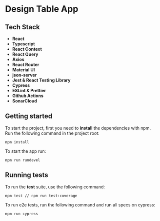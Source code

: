 # **Design Table App**

## **Tech Stack**

- **React**
- **Typescript**
- **React Context**
- **React Query**
- **Axios**
- **React Router**
- **Material UI**
- **json-server**
- **Jest & React Testing Library**
- **Cypress**
- **ESLint & Prettier**
- **Github Actions**
- **SonarCloud**

## **Getting started**

To start the project, first you need to **install** the dependencies with npm. Run the following command in the project root:

```
npm install
```

To start the app run:

```
npm run rundevel
```

## **Running tests**

To run the **test** suite, use the following command:

```
npm test // npm run test:coverage
```

To run e2e tests, run the following command and run all specs on cypress:

```
npm run cypress
```
